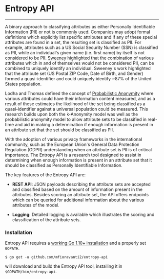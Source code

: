 # Entropy API

----

A binary approach to classifying attributes as either Personally Identifiable Information (PII) or not is commonly used. Companies may adopt formal definitions which explicitly list specific attributes and if any of these special attributes are found in a set, the resulting set is classified as PII. For example, attributes such as a US Social Security Number (SSN) is classified as PII, while an individual's given name (i.e. first name) by itself is not considered to be PII. [Sweeney](https://scholar.google.com/scholar?hl=en&as_sdt=0%2C7&q=k+anonymity+author%3Asweeney&btnG=) highlighted that the combination of various attributes which in and of themselves would not be considered PII, can be combined to uniquely identify an individual. Sweeney's work highlighted that the attribute set (US Postal ZIP Code, Date of Birth, and Gender) formed a quasi-identifier and could uniquely identify ~87% of the United States population.

Lodha and Thomas defined the concept of [Probabilistic Anonymity](https://scholar.google.com/scholar?hl=en&q=probabilistic+anonymity+author%3Alodha+author%3Athomas&btnG=) where various attributes could have their information content measured, and as a result of these estimates the likelihood of the set being classified as a quasi-identifier against a universal population could be measured. This research builds upon both the k-Anonymity model was well as the probabilistic anonymity model to allow attribute sets to be classified in real-time and aid in making a determination if enough information is present in an attribute set that the set should be classified as PII.

With the adoption of various privacy frameworks in the international community, such as the European Union's General Data Protection Regulation (GDPR) understanding when an attribute set is PII is of critical importance.  The Entropy API is a research tool designed to assist in determining when enough information is present in an attribute set that it should be classified as Personally Identifiable Information.

The key features of the Entropy API are:

* **REST API**: JSON payloads describing the attribute sets are accepted and classified based on the amount of information present in the attributes. Besides scoring an attribute set, the API offers endpoints which can be queried for additional information about the various attributes of the model.

* **Logging**: Detailed logging is available which illustrates the scoring and classification of the attribute sets.


### Installation

Entropy API requires a
[working Go 1.10+ installation](http://golang.org/doc/install) and a
properly set `GOPATH`.

```
$ go get -u github.com/mfioravanti2/entropy-api
```

will download and build the Entropy API tool, installing it in
`$GOPATH/bin/entropy-api`.
